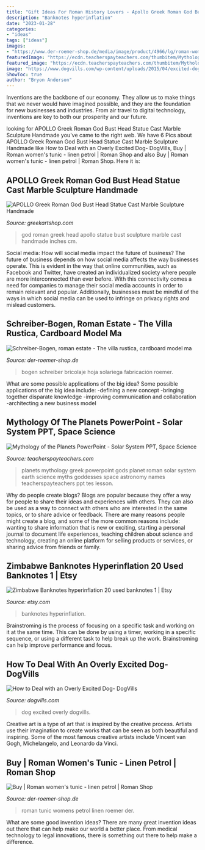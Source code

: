 ```yaml
---
title: "Gift Ideas For Roman History Lovers - Apollo Greek Roman God Bust Head Statue Cast Marble Sculpture Handmade"
description: "Banknotes hyperinflation"
date: "2023-01-28"
categories:
- "ideas"
tags: ["ideas"]
images:
- "https://www.der-roemer-shop.de/media/image/product/4966/lg/roman-womens-tunic-linen-petrol.jpg"
featuredImage: "https://ecdn.teacherspayteachers.com/thumbitem/Mythologies-of-the-Planets-Greek-and-Roman-Myths-of-the-9-Planets-even-Pluto-1685827-1500873447/original-1685827-1.jpg"
featured_image: "https://ecdn.teacherspayteachers.com/thumbitem/Mythologies-of-the-Planets-Greek-and-Roman-Myths-of-the-9-Planets-even-Pluto-1685827-1500873447/original-1685827-1.jpg"
image: "https://www.dogvills.com/wp-content/uploads/2015/04/excited-dog-fb.jpg"
ShowToc: true
author: "Bryon Anderson"
---
```



Inventions are the backbone of our economy. They allow us to make things that we never would have imagined possible, and they are the foundation for new businesses and industries. From air travel to digital technology, inventions are key to both our prosperity and our future.

	

		
looking for APOLLO Greek Roman God Bust Head Statue Cast Marble Sculpture Handmade you've came to the right web. We have 6 Pics about APOLLO Greek Roman God Bust Head Statue Cast Marble Sculpture Handmade like How to Deal with an Overly Excited Dog- DogVills, Buy | Roman women&#039;s tunic - linen petrol | Roman Shop and also Buy | Roman women&#039;s tunic - linen petrol | Roman Shop. Here it is:
		
    
## APOLLO Greek Roman God Bust Head Statue Cast Marble Sculpture Handmade

<img loading=lazy src="https://www.greekartshop.com/image/cache/catalog/products/0/APOLLO_Greek_Roman_God_Bust_Head_Statue_Cast_Marble_Sculpture_Handmade_4-750x750.jpg" onerror="this.onerror=null;this.src='https://tse1.mm.bing.net/th?id=OIP.c3wFpg8hf4rfoL4aqpKUeAHaHa&amp;pid=15.1';" alt="APOLLO Greek Roman God Bust Head Statue Cast Marble Sculpture Handmade">

_Source: greekartshop.com_

>god roman greek head apollo statue bust sculpture marble cast handmade inches cm. 

	

Social media: How will social media impact the future of business?
The future of business depends on how social media affects the way businesses operate. This is evident in the way that online communities, such as Facebook and Twitter, have created an individualized society where people are more interconnected than ever before. With this connectivity comes a need for companies to manage their social media accounts in order to remain relevant and popular. Additionally, businesses must be mindful of the ways in which social media can be used to infringe on privacy rights and mislead customers.

    
## Schreiber-Bogen, Roman Estate - The Villa Rustica, Cardboard Model Ma

<img loading=lazy src="https://www.der-roemer-shop.de/media/image/product/244/lg/schreiber-bogen-roman-estate-the-villa-rustica-cardboard-model-making.jpg" onerror="this.onerror=null;this.src='https://tse4.mm.bing.net/th?id=OIP.hjdanLd7cefr7HDzRoQpmgHaJ4&amp;pid=15.1';" alt="Schreiber-Bogen, roman estate - The villa rustica, cardboard model ma">

_Source: der-roemer-shop.de_

>bogen schreiber bricolaje hoja solariega fabricación roemer. 

	

What are some possible applications of the big idea?
Some possible applications of the big idea include: 
-defining a new concept
-bringing together disparate knowledge
-improving communication and collaboration
-architecting a new business model

    
## Mythology Of The Planets PowerPoint - Solar System PPT, Space Science

<img loading=lazy src="https://ecdn.teacherspayteachers.com/thumbitem/Mythologies-of-the-Planets-Greek-and-Roman-Myths-of-the-9-Planets-even-Pluto-1685827-1500873447/original-1685827-1.jpg" onerror="this.onerror=null;this.src='https://tse1.mm.bing.net/th?id=OIP.DePc9bYRBO7uMasn99ss2gAAAA&amp;pid=15.1';" alt="Mythology of the Planets PowerPoint - Solar System PPT, Space Science">

_Source: teacherspayteachers.com_

>planets mythology greek powerpoint gods planet roman solar system earth science myths goddesses space astronomy names teacherspayteachers ppt tes lesson. 

	

Why do people create blogs?
Blogs are popular because they offer a way for people to share their ideas and experiences with others. They can also be used as a way to connect with others who are interested in the same topics, or to share advice or feedback. There are many reasons people might create a blog, and some of the more common reasons include: wanting to share information that is new or exciting, starting a personal journal to document life experiences, teaching children about science and technology, creating an online platform for selling products or services, or sharing advice from friends or family.

    
## Zimbabwe Banknotes Hyperinflation 20 Used Banknotes 1 | Etsy

<img loading=lazy src="https://i.etsystatic.com/19644668/r/il/f7380e/2880774294/il_fullxfull.2880774294_53cf.jpg" onerror="this.onerror=null;this.src='https://tse4.mm.bing.net/th?id=OIP.xiREoEmYzxGv_egTcPwaewHaH_&amp;pid=15.1';" alt="Zimbabwe Banknotes hyperinflation 20 used banknotes 1 | Etsy">

_Source: etsy.com_

>banknotes hyperinflation. 

	

Brainstroming is the process of focusing on a specific task and working on it at the same time. This can be done by using a timer, working in a specific sequence, or using a different task to help break up the work. Brainstroming can help improve performance and focus.

    
## How To Deal With An Overly Excited Dog- DogVills

<img loading=lazy src="https://www.dogvills.com/wp-content/uploads/2015/04/excited-dog-fb.jpg" onerror="this.onerror=null;this.src='https://tse2.mm.bing.net/th?id=OIP.gLnK5_HnNX8V83iRiOzYdwHaFn&amp;pid=15.1';" alt="How to Deal with an Overly Excited Dog- DogVills">

_Source: dogvills.com_

>dog excited overly dogvills. 

	

Creative art is a type of art that is inspired by the creative process. Artists use their imagination to create works that can be seen as both beautiful and inspiring. Some of the most famous creative artists include Vincent van Gogh, Michelangelo, and Leonardo da Vinci.

    
## Buy | Roman Women&#039;s Tunic - Linen Petrol | Roman Shop

<img loading=lazy src="https://www.der-roemer-shop.de/media/image/product/4966/lg/roman-womens-tunic-linen-petrol.jpg" onerror="this.onerror=null;this.src='https://tse1.mm.bing.net/th?id=OIP.T-xR1v9dWF3ODALx07apEgHaJ4&amp;pid=15.1';" alt="Buy | Roman women&#039;s tunic - linen petrol | Roman Shop">

_Source: der-roemer-shop.de_

>roman tunic womens petrol linen roemer der. 

	

What are some good invention ideas?
There are many great invention ideas out there that can help make our world a better place. From medical technology to legal innovations, there is something out there to help make a difference.

